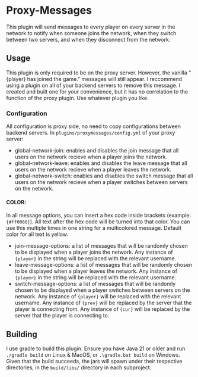 # Proxy-Messages
This plugin will send messages to every player on every server in the network to notify when someone joins the network, when they switch between two servers, and when they disconnect from the network.

## Usage
This plugin is only required to be on the proxy server. However, the vanilla "{player} has joined the game." messages will still appear. I reccommend using a plugin on all of your backend servers to remove this message. I created and built one for your convenience, but it has no correlation to the function of the proxy plugin. Use whatever plugin you like.

### Configuration
All configuration is proxy side, no need to copy configurations between backend servers.
In `plugins/proxymessages/config.yml` of your proxy server:
* global-network-join: enables and disables the join message that all users on the network recieve when a player joins the network.
* global-network-leave: enables and disables the leave message that all users on the network recieve when a player leaves the network.
* global-network-switch: enables and disables the switch message that all users on the network recieve when a player switches between servers on the network.

#### **COLOR**:
In all message options, you can insert a hex code inside brackets (example: `{#ff0066}`). All text after the hex code will be turned into that color. You can use this multiple times in one string for a multicolored message. Default color for all text is yellow.

* join-message-options: a list of messages that will be randomly chosen to be displayed when a player joins the network. Any instance of `{player}` in the string will be replaced with the relevant username.
* leave-message-options: a list of messages that will be randomly chosen to be displayed when a player leaves the network. Any instance of `{player}` in the string will be replaced with the relevant username.
* switch-message-options: a list of messages that will be randomly chosen to be displayed when a player switches between servers on the network. Any instance of `{player}` will be replaced with the relevant username. Any instance of `{prev}` will be replaced by the server that the player is connecting from. Any instance of `{cur}` will be replaced by the server that the player is connecting to.

## Building
I use gradle to build this plugin. Ensure you have Java 21 or older and run `./gradle build` on Linux & MacOS, or `.\gradle.bat build` on Windows. Given that the build succeeds, the jars will spawn under their respective directories, in the `build/libs/` directory in each subproject.
